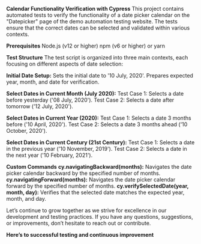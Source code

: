 **Calendar Functionality Verification with Cypress**
This project contains automated tests to verify the functionality of a date picker calendar on the "Datepicker" page of the demo automation testing website. The tests ensure that the 
correct dates can be selected and validated within various contexts.

**Prerequisites**
Node.js (v12 or higher)
npm (v6 or higher) or yarn

**Test Structure**
The test script is organized into three main contexts, each focusing on different aspects of date selection:

**Initial Date Setup:**
Sets the initial date to '10 July, 2020'.
Prepares expected year, month, and date for verification.

**Select Dates in Current Month (July 2020):**
Test Case 1: Selects a date before yesterday ('08 July, 2020').
Test Case 2: Selects a date after tomorrow ('12 July, 2020').

**Select Dates in Current Year (2020):**
Test Case 1: Selects a date 3 months before ('10 April, 2020').
Test Case 2: Selects a date 3 months ahead ('10 October, 2020').

**Select Dates in Current Century (21st Century):**
Test Case 1: Selects a date in the previous year ('10 November, 2019').
Test Case 2: Selects a date in the next year ('10 February, 2021').

**Custom Commands**
**cy.navigatingBackward(months):** Navigates the date picker calendar backward by the specified number of months.
**cy.navigatingForward(months):** Navigates the date picker calendar forward by the specified number of months.
**cy.verifySelectedDate(year, month, day):** Verifies that the selected date matches the expected year, month, and day.

Let’s continue to grow together as we strive for excellence in our development and testing practices. If you have any questions, suggestions, or improvements, don’t hesitate to 
reach out or contribute.

**Here’s to successful testing and continuous improvement**
